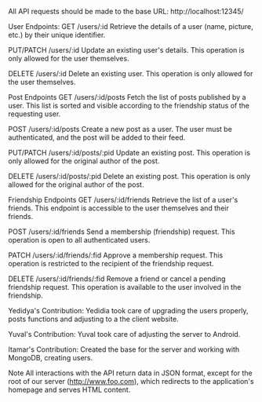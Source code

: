 All API requests should be made to the base URL: http://localhost:12345/

User Endpoints:
GET /users/:id
Retrieve the details of a user (name, picture, etc.) by their unique identifier.

PUT/PATCH /users/:id
Update an existing user's details. This operation is only allowed for the user themselves.

DELETE /users/:id
Delete an existing user. This operation is only allowed for the user themselves.

Post Endpoints
GET /users/:id/posts
Fetch the list of posts published by a user. This list is sorted and visible according to the friendship status of the requesting user.

POST /users/:id/posts
Create a new post as a user. The user must be authenticated, and the post will be added to their feed.

PUT/PATCH /users/:id/posts/:pid
Update an existing post. This operation is only allowed for the original author of the post.

DELETE /users/:id/posts/:pid
Delete an existing post. This operation is only allowed for the original author of the post.

Friendship Endpoints
GET /users/:id/friends
Retrieve the list of a user's friends. This endpoint is accessible to the user themselves and their friends.

POST /users/:id/friends
Send a membership (friendship) request. This operation is open to all authenticated users.

PATCH /users/:id/friends/:fid
Approve a membership request. This operation is restricted to the recipient of the friendship request.

DELETE /users/:id/friends/:fid
Remove a friend or cancel a pending friendship request. This operation is available to the user involved in the friendship.


Yedidya's Contribution: 
Yedidia took care of upgrading the users properly, posts functions and adjusting to a the client website.

Yuval's Contribution:
Yuval took care of adjusting the server to Android.

Itamar's Contribution:
Created the base for the server and working with MongoDB, creating users.



Note
All interactions with the API return data in JSON format, except for the root of our server (http://www.foo.com), which redirects to the application's homepage and serves HTML content.
